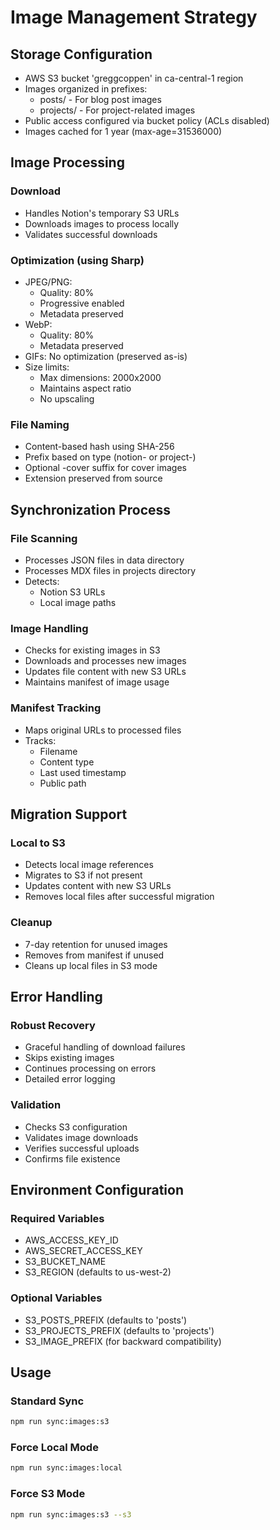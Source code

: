 # Image Management Strategy

## Storage Configuration

- AWS S3 bucket 'greggcoppen' in ca-central-1 region
- Images organized in prefixes:
  - posts/ - For blog post images
  - projects/ - For project-related images
- Public access configured via bucket policy (ACLs disabled)
- Images cached for 1 year (max-age=31536000)

## Image Processing

### Download
- Handles Notion's temporary S3 URLs
- Downloads images to process locally
- Validates successful downloads

### Optimization (using Sharp)
- JPEG/PNG: 
  - Quality: 80%
  - Progressive enabled
  - Metadata preserved
- WebP:
  - Quality: 80%
  - Metadata preserved
- GIFs: No optimization (preserved as-is)
- Size limits:
  - Max dimensions: 2000x2000
  - Maintains aspect ratio
  - No upscaling

### File Naming
- Content-based hash using SHA-256
- Prefix based on type (notion- or project-)
- Optional -cover suffix for cover images
- Extension preserved from source

## Synchronization Process

### File Scanning
- Processes JSON files in data directory
- Processes MDX files in projects directory
- Detects:
  - Notion S3 URLs
  - Local image paths

### Image Handling
- Checks for existing images in S3
- Downloads and processes new images
- Updates file content with new S3 URLs
- Maintains manifest of image usage

### Manifest Tracking
- Maps original URLs to processed files
- Tracks:
  - Filename
  - Content type
  - Last used timestamp
  - Public path

## Migration Support

### Local to S3
- Detects local image references
- Migrates to S3 if not present
- Updates content with new S3 URLs
- Removes local files after successful migration

### Cleanup
- 7-day retention for unused images
- Removes from manifest if unused
- Cleans up local files in S3 mode

## Error Handling

### Robust Recovery
- Graceful handling of download failures
- Skips existing images
- Continues processing on errors
- Detailed error logging

### Validation
- Checks S3 configuration
- Validates image downloads
- Verifies successful uploads
- Confirms file existence

## Environment Configuration

### Required Variables
- AWS_ACCESS_KEY_ID
- AWS_SECRET_ACCESS_KEY
- S3_BUCKET_NAME
- S3_REGION (defaults to us-west-2)

### Optional Variables
- S3_POSTS_PREFIX (defaults to 'posts')
- S3_PROJECTS_PREFIX (defaults to 'projects')
- S3_IMAGE_PREFIX (for backward compatibility)

## Usage

### Standard Sync
```bash
npm run sync:images:s3
```

### Force Local Mode
```bash
npm run sync:images:local
```

### Force S3 Mode
```bash
npm run sync:images:s3 --s3
```
